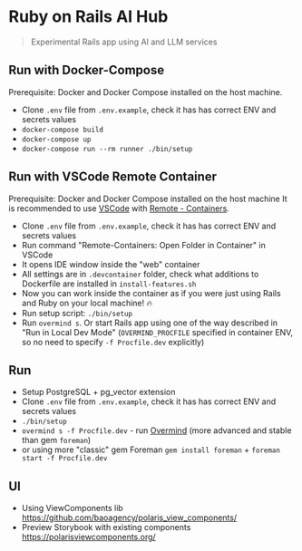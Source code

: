 # Ruby on Rails AI Hub

> Experimental Rails app using AI and LLM services

## Run with Docker-Compose

Prerequisite: Docker and Docker Compose installed on the host machine.

* Clone `.env` file from `.env.example`, check it has has correct ENV and secrets values
* `docker-compose build`
* `docker-compose up`
* `docker-compose run --rm runner ./bin/setup`

## Run with VSCode Remote Container

Prerequisite: Docker and Docker Compose installed on the host machine
It is recommended to use [VSCode](https://code.visualstudio.com/) with [Remote - Containers](https://marketplace.visualstudio.com/items?itemName=ms-vscode-remote.remote-containers).

* Clone `.env` file from `.env.example`, check it has has correct ENV and secrets values
* Run command "Remote-Containers: Open Folder in Container" in VSCode
* It opens IDE window inside the "web" container
* All settings are in `.devcontainer` folder, check what additions to Dockerfile are installed in `install-features.sh`
* Now you can work inside the container as if you were just using Rails and Ruby on your local machine! 🔥
* Run setup script: `./bin/setup`
* Run `overmind s`. Or start Rails app using one of the way described in "Run in Local Dev Mode" (`OVERMIND_PROCFILE` specified in container ENV, so no need to specify `-f Procfile.dev` explicitly)

## Run

* Setup PostgreSQL + pg_vector extension
* Clone `.env` file from `.env.example`, check it has has correct ENV and secrets values
* `./bin/setup`
* `overmind s -f Procfile.dev` - run [Overmind](https://github.com/DarthSim/overmind) (more advanced and stable than gem `foreman`)
* or using more "classic" gem Foreman `gem install foreman` + `foreman start -f Procfile.dev`

## UI

* Using ViewComponents lib https://github.com/baoagency/polaris_view_components/
* Preview Storybook with existing components https://polarisviewcomponents.org/
